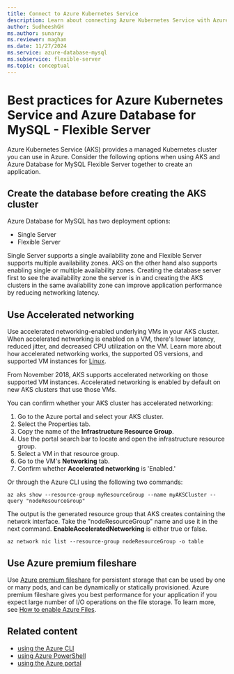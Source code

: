```yaml
---
title: Connect to Azure Kubernetes Service
description: Learn about connecting Azure Kubernetes Service with Azure Database for MySQL - Flexible Server.
author: SudheeshGH
ms.author: sunaray
ms.reviewer: maghan
ms.date: 11/27/2024
ms.service: azure-database-mysql
ms.subservice: flexible-server
ms.topic: conceptual
---
```


# Best practices for Azure Kubernetes Service and Azure Database for MySQL - Flexible Server

Azure Kubernetes Service (AKS) provides a managed Kubernetes cluster you can use in Azure. Consider the following options when using AKS and Azure Database for MySQL Flexible Server together to create an application.

## Create the database before creating the AKS cluster

Azure Database for MySQL has two deployment options:

- Single Server
- Flexible Server

Single Server supports a single availability zone and Flexible Server supports multiple availability zones. AKS on the other hand also supports enabling single or multiple availability zones. Creating the database server first to see the availability zone the server is in and creating the AKS clusters in the same availability zone can improve application performance by reducing networking latency.

## Use Accelerated networking

Use accelerated networking-enabled underlying VMs in your AKS cluster. When accelerated networking is enabled on a VM, there's lower latency, reduced jitter, and decreased CPU utilization on the VM. Learn more about how accelerated networking works, the supported OS versions, and supported VM instances for [Linux](/azure/virtual-network/create-vm-accelerated-networking-cli).

From November 2018, AKS supports accelerated networking on those supported VM instances. Accelerated networking is enabled by default on new AKS clusters that use those VMs.

You can confirm whether your AKS cluster has accelerated networking:

1. Go to the Azure portal and select your AKS cluster.
1. Select the Properties tab.
1. Copy the name of the **Infrastructure Resource Group**.
1. Use the portal search bar to locate and open the infrastructure resource group.
1. Select a VM in that resource group.
1. Go to the VM's **Networking** tab.
1. Confirm whether **Accelerated networking** is 'Enabled.'

Or through the Azure CLI using the following two commands:

```azurecli
az aks show --resource-group myResourceGroup --name myAKSCluster --query "nodeResourceGroup"
```

The output is the generated resource group that AKS creates containing the network interface. Take the "nodeResourceGroup" name and use it in the next command. **EnableAcceleratedNetworking** is either true or false.

```azurecli
az network nic list --resource-group nodeResourceGroup -o table
```

## Use Azure premium fileshare

Use [Azure premium fileshare](/azure/storage/files/storage-how-to-create-file-share?tabs=azure-portal) for persistent storage that can be used by one or many pods, and can be dynamically or statically provisioned. Azure premium fileshare gives you best performance for your application if you expect large number of I/O operations on the file storage. To learn more, see [How to enable Azure Files](/azure/aks/azure-files-dynamic-pv).

## Related content

- [using the Azure CLI](/azure/aks/learn/quick-kubernetes-deploy-cli)
- [using Azure PowerShell](/azure/aks/learn/quick-kubernetes-deploy-powershell)
- [using the Azure portal](/azure/aks/learn/quick-kubernetes-deploy-portal)
